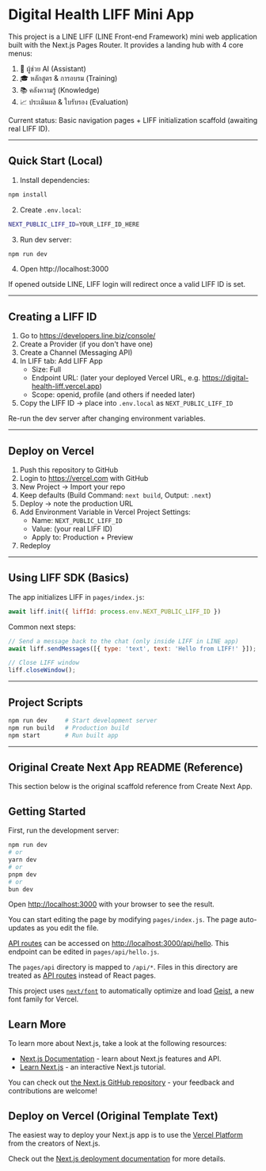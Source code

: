Digital Health LIFF Mini App
=================================

This project is a LINE LIFF (LINE Front-end Framework) mini web application built with the Next.js Pages Router. It provides a landing hub with 4 core menus:

1. 🤖 ผู้ช่วย AI (Assistant)
2. 🎓 หลักสูตร & การอบรม (Training)
3. 📚 คลังความรู้ (Knowledge)
4. 📈 ประเมินผล & ใบรับรอง (Evaluation)

Current status: Basic navigation pages + LIFF initialization scaffold (awaiting real LIFF ID).

---

Quick Start (Local)
-------------------
1. Install dependencies:
```bash
npm install
```
2. Create `.env.local`:
```bash
NEXT_PUBLIC_LIFF_ID=YOUR_LIFF_ID_HERE
```
3. Run dev server:
```bash
npm run dev
```
4. Open http://localhost:3000

If opened outside LINE, LIFF login will redirect once a valid LIFF ID is set.

---

Creating a LIFF ID
------------------
1. Go to https://developers.line.biz/console/
2. Create a Provider (if you don't have one)
3. Create a Channel (Messaging API)
4. In LIFF tab: Add LIFF App
	- Size: Full
	- Endpoint URL: (later your deployed Vercel URL, e.g. https://digital-health-liff.vercel.app)
	- Scope: openid, profile (and others if needed later)
5. Copy the LIFF ID → place into `.env.local` as `NEXT_PUBLIC_LIFF_ID`

Re-run the dev server after changing environment variables.

---

Deploy on Vercel
----------------
1. Push this repository to GitHub
2. Login to https://vercel.com with GitHub
3. New Project → Import your repo
4. Keep defaults (Build Command: `next build`, Output: `.next`)
5. Deploy → note the production URL
6. Add Environment Variable in Vercel Project Settings:
	- Name: `NEXT_PUBLIC_LIFF_ID`
	- Value: (your real LIFF ID)
	- Apply to: Production + Preview
7. Redeploy

---

Using LIFF SDK (Basics)
-----------------------
The app initializes LIFF in `pages/index.js`:
```js
await liff.init({ liffId: process.env.NEXT_PUBLIC_LIFF_ID })
```
Common next steps:
```js
// Send a message back to the chat (only inside LIFF in LINE app)
await liff.sendMessages([{ type: 'text', text: 'Hello from LIFF!' }]);

// Close LIFF window
liff.closeWindow();
```

---

Project Scripts
---------------
```bash
npm run dev     # Start development server
npm run build   # Production build
npm start       # Run built app
```

---

Original Create Next App README (Reference)
------------------------------------------
This section below is the original scaffold reference from Create Next App.

## Getting Started

First, run the development server:

```bash
npm run dev
# or
yarn dev
# or
pnpm dev
# or
bun dev
```

Open [http://localhost:3000](http://localhost:3000) with your browser to see the result.

You can start editing the page by modifying `pages/index.js`. The page auto-updates as you edit the file.

[API routes](https://nextjs.org/docs/pages/building-your-application/routing/api-routes) can be accessed on [http://localhost:3000/api/hello](http://localhost:3000/api/hello). This endpoint can be edited in `pages/api/hello.js`.

The `pages/api` directory is mapped to `/api/*`. Files in this directory are treated as [API routes](https://nextjs.org/docs/pages/building-your-application/routing/api-routes) instead of React pages.

This project uses [`next/font`](https://nextjs.org/docs/pages/building-your-application/optimizing/fonts) to automatically optimize and load [Geist](https://vercel.com/font), a new font family for Vercel.

## Learn More

To learn more about Next.js, take a look at the following resources:

- [Next.js Documentation](https://nextjs.org/docs) - learn about Next.js features and API.
- [Learn Next.js](https://nextjs.org/learn-pages-router) - an interactive Next.js tutorial.

You can check out [the Next.js GitHub repository](https://github.com/vercel/next.js) - your feedback and contributions are welcome!

## Deploy on Vercel (Original Template Text)

The easiest way to deploy your Next.js app is to use the [Vercel Platform](https://vercel.com/new?utm_medium=default-template&filter=next.js&utm_source=create-next-app&utm_campaign=create-next-app-readme) from the creators of Next.js.

Check out the [Next.js deployment documentation](https://nextjs.org/docs/pages/building-your-application/deploying) for more details.
